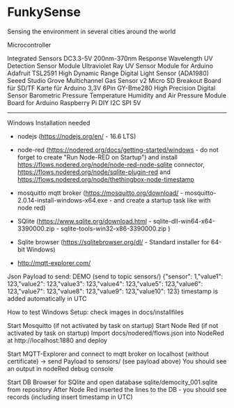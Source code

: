 # FunkySense

Sensing the environment in several cities around the world

Microcontroller


Integrated Sensors
DC3.3-5V 200nm-370nm Response Wavelength UV Detection Sensor Module Ultraviolet Ray UV Sensor Module for Arduino
Adafruit TSL2591 High Dynamic Range Digital Light Sensor (ADA1980)
Seeed Studio Grove Multichannel Gas Sensor v2
Micro SD Breakout Board für SD/TF Karte für Arduino 3,3V 6Pin
GY-Bme280 High Precision Digital Sensor Barometric Pressure Temperature Humidity and Air Pressure Module Board for Arduino Raspberry Pi DIY I2C SPI 5V

---


Windows Installation needed
- nodejs (https://nodejs.org/en/ - 16.6 LTS)
- node-red (https://nodered.org/docs/getting-started/windows - do not forget to create "Run Node-RED on Startup")
and install https://flows.nodered.org/node/node-red-node-sqlite connector, https://flows.nodered.org/node/sqlite-plugin-red and https://flows.nodered.org/node/thethingbox-node-timestamp

- mosquitto mqtt broker (https://mosquitto.org/download/ - mosquitto-2.0.14-install-windows-x64.exe - and create a startup task like with node red)

- SQlite (https://www.sqlite.org/download.html - sqlite-dll-win64-x64-3390000.zip - sqlite-tools-win32-x86-3390000.zip )

- Sqlite browser (https://sqlitebrowser.org/dl/ - Standard installer for 64-bit Windows)
- http://mqtt-explorer.com/


Json Payload to send: DEMO (send to topic sensors/)
{"sensor": 1,"value1": 123,"value2": 123,"value3": 123,"value4": 123,"value5": 123,"value6": 123,"value7": 123,"value8": 123,"value9": 123,"value10": 123}
timestamp is added automatically in UTC 

How to test Windows Setup: check images in docs/installfiles

Start Mosquitto (if not activated by task on startup)
Start Node Red (if not activated by task on startup)
Import docs/nodered/flows.json into NodeRed at http://localhost:1880 and deploy

Start MQTT-Explorer and connect to mqtt broker on localhost (without certificate) -> send Payload to sensors/ (see payload above)
You should see an output in nodeRed debug console 

Start DB Browser for SQlite and open database sqlite/democity_001.sqlite from repository
After Node Red inserted the lines to the DB - you should see records (including insert timestamp in UTC)


